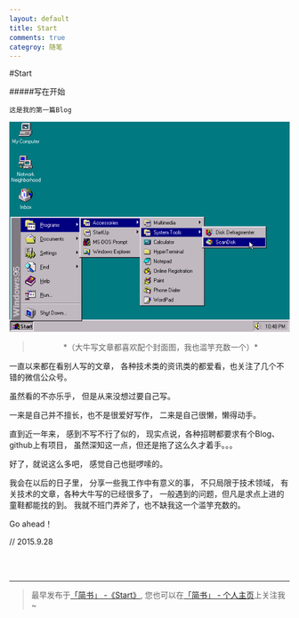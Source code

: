 ```yaml
---
layout: default
title: Start
comments: true
categroy: 随笔
---
```


#Start

#####写在开始


    这是我的第一篇Blog


![题图](/images/2015-09-28-01.png)

> <center>*（大牛写文章都喜欢配个封面图，我也滥竽充数一个）*</center>


一直以来都在看别人写的文章，
各种技术类的资讯类的都爱看，也关注了几个不错的微信公众号。

虽然看的不亦乐乎，
但是从来没想过要自己写。

一来是自己并不擅长，也不是很爱好写作，
二来是自己很懒，懒得动手。

直到近一年来，
感到不写不行了似的，
现实点说，各种招聘都要求有个Blog、github上有项目，
虽然深知这一点，但还是拖了这么久才着手。。。

好了，就说这么多吧，
感觉自己也挺啰嗦的。

我会在以后的日子里，
分享一些我工作中有意义的事，
不只局限于技术领域，
有关技术的文章，各种大牛写的已经很多了，
一般遇到的问题，但凡是求点上进的童鞋都能找的到。
我就不班门弄斧了，也不缺我这一个滥竽充数的。

Go ahead！


// 2015.9.28

<br>
<br>

***
> 最早发布于[「简书」 -《Start》](http://www.jianshu.com/p/a081174610a6),
  您也可以在[「简书」 - 个人主页](http://www.jianshu.com/users/5909a0445035/latest_articles)上关注我~
